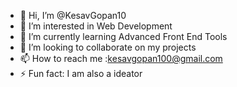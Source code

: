 - 👋 Hi, I’m @KesavGopan10
- 👀 I’m interested in Web Development
- 🌱 I’m currently learning Advanced Front End Tools
- 💞️ I’m looking to collaborate on  my projects
- 📫 How to reach me :kesavgopan100@gmail.com
- ⚡ Fun fact: I am also a ideator

<!---
KesavGopan10/KesavGopan10 is a ✨ special ✨ repository because its `README.md` (this file) appears on your GitHub profile.
You can click the Preview link to take a look at your changes.
--->
